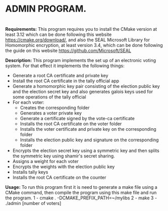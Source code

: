 # **ADMIN PROGRAM.** <h1>

**Requirements:**
This program requires you to install the CMake version at least 3.12 which can
be done following this website https://cmake.org/download/, and also the SEAL
Microsoft Library for Homomorphic encryption, at least version 3.4, which can be
done following the guide on this website https://github.com/Microsoft/SEAL

**Description:**
This program implements the set up of an electronic voting system. For that
effect it implements the following things:
  * Generate a root CA certificate and private key
  * Install the root CA certificate in the tally official app
  * Generate a homomorphic key pair consisting of the election public key and
  the election secret key and also generates galois keys used for some operations
  of the tally official
  * For each voter:
    * Creates the corresponding folder
    * Generates a voter private key
    * Generate a certificate signed by the vote-ca certificate
    * Installs the root CA certificate on the voter folder
    * Installs the voter certificate and private key on the corresponding folder
    * Installs the election public key and signature on the corresponding folder
  * Encrypts the election secret key using a symmetric key and then splits the
  symmetric key using shamir's secret sharing.
  * Assigns a weight for each voter
  * Encrypts the weights with the election public key
  * Installs tally keys
  * Installs the root CA certificate on the counter

**Usage:**
To run this program first it is need to generate a make file using a CMake
command, then compile the program using this make file and run the program.
1 - cmake . -DCMAKE_PREFIX_PATH=~/mylibs
2 - make
3 - ./admin [number of voters]
